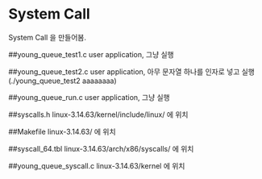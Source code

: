 # System Call

System Call 을 만들어봄.

##young_queue_test1.c
user application, 그냥 실행

##young_queue_test2.c
user application, 아무 문자열 하나를 인자로 넣고 실행 (./young_queue_test2 aaaaaaaa)

##young_queue_run.c
user application, 그냥 실행

##syscalls.h
linux-3.14.63/kernel/include/linux/ 에 위치

##Makefile
linux-3.14.63/                      에 위치

##syscall_64.tbl
linux-3.14.63/arch/x86/syscalls/    에 위치

##young_queue_syscall.c
linux-3.14.63/kernel                에 위치
